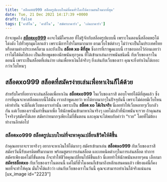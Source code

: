 ```yaml
---
title: 'สล็อตxo999 สล็อตรูปแบบใหม่ที่คนทั่วโลกให้ความสนใจมากที่สุด'
date: Tue, 21 Dec 2021 14:17:39 +0000
draft: false
tags: ['คาสิโน', 'คาสิโน', 'สมัครบาคาร่า', 'เล่นบาคาร่า']
---
```


ถ้าจะพูดถึง [**สล็อตxo999**](/archives/) คงจะไม่มีใครเลย ที่ไม่รู้จักกับสล็อตรูปแบบนี้ เพราะในตอนนี้สล็อตxoได้โด่งดัง ไปทั่วทุกมุมโลกแล้ว เพราะมีการโปรโมทมากมาย ตามเว็บไซต์ต่างๆ ไม่ว่าจะเป็นในประเทศไทย หรือตามต่างประเทศก็ตาม และยังเป็น **สล็อต xo ดีที่สุด** ซึ่งการที่เราพูดแบบนี้ เราขอบอกไว้ก่อนเลยว่า เราไม่ได้คิดไปเอง เป็นเสียงพูดของนักพนันทุกๆคน ที่ได้เข้ามาเล่นการพนันชนิดนี้ กับเว็บของเราในตอนนี้ เพราะเป็นสล็อตที่เล่นง่าย เล่นเพื่อหาเงินได้จริงๆ ยิ่งเล่นกับเว็บของเรา คุณจะยิ่งทำเงินได้เยอะกว่าเว็บไหนๆ

**สล็อตxo999 สล็อตที่สมัครง่ายเล่นเพื่อหาเงินก็ได้ด้วย**
--------------------------------------------------------

สำหรับใครที่อยากจะเล่นสล็อตเพื่อหาเงิน **สล็อตxo999** ในเว็บของเราสิ ตอบโจทย์ได้ดีที่สุดแล้ว ซึ่งการที่คุณจะหาสล็อตแบบนี้ได้นั้น เรากล้าพูดเลยว่า หาได้ยากมากๆในปัจจุบันนี้ เพราะไม่ค่อยมีเว็บไหนเค้าทำกัน จะมีก็แต่เว็บของเราเท่านั้น เพราะเป็น **สล็อต xo ได้เงินจริง** นี่เลยทำให้เว็บหลายๆเว็บกลัวกัน แต่เว็บของเรานั้นทำขึ้นมาเพื่อ ให้นักพนันเข้ามาหาเงินจริงๆ เลยไม่กลัวที่นักพนันจะรวย ถ้าคุณสนใจจริงๆสมัครได้เลย สมัครง่ายมากๆเพียงไม่กี่ขั้นตอน และคุณจะได้พบกับคำว่า “รวย” โดยที่ไม่ต้องทำงานอีกต่อไป

### **สล็อตxo999 สล็อตรูปแบบใหม่ที่จะพาคุณเปลี่ยนชีวิตให้ดีขึ้น**

ถ้าคุณอยากจะรวยจริงๆ อยากจะหาเงินให้ได้มากๆ สมัครเข้ามาเล่น **สล็อตxo999** กับเว็บของเราสิ สมัครวันนี้รับเครดิตฟรีมากมาย พร้อมสูตรการเล่นสล็อต และเทคนิคต่างๆในการเล่นสล็อต ทำการสมัครเพียงแค่ไม่กี่ขั้นตอน ก็จะทำให้ชีวิตคุณเปลี่ยนไปดีขึ้นแล้ว นี่เลยทำให้นักพนันหลายๆคน เลือกมา **สมัครสล็อตxo** กับเว็บของเราในตอนนี้ แค่ไม่กี่ชั่วโมงคนก็เข้ามาถึงหลักแสนคนแล้ว เพียงแค่นี้ก็คงพอที่จะทำให้คุณ มั่นใจได้แล้วว่า เล่นกับเว็บของเราในวันนี้ คุณจะสามารถทำเงินได้จริงแน่นอน \[ux\_image id="2223"\]
